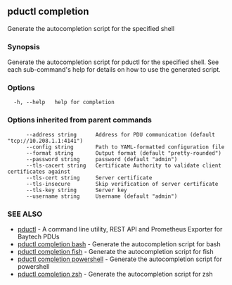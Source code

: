 ## pductl completion

Generate the autocompletion script for the specified shell

### Synopsis

Generate the autocompletion script for pductl for the specified shell.
See each sub-command's help for details on how to use the generated script.


### Options

```
  -h, --help   help for completion
```

### Options inherited from parent commands

```
      --address string      Address for PDU communication (default "tcp://10.208.1.1:4141")
      --config string       Path to YAML-formatted configuration file
      --format string       Output format (default "pretty-rounded")
      --password string     password (default "admin")
      --tls-cacert string   Certificate Authority to validate client certificates against
      --tls-cert string     Server certificate
      --tls-insecure        Skip verification of server certificate
      --tls-key string      Server key
      --username string     Username (default "admin")
```

### SEE ALSO

* [pductl](pductl.md)	 - A command line utility, REST API and Prometheus Exporter for Baytech PDUs
* [pductl completion bash](pductl_completion_bash.md)	 - Generate the autocompletion script for bash
* [pductl completion fish](pductl_completion_fish.md)	 - Generate the autocompletion script for fish
* [pductl completion powershell](pductl_completion_powershell.md)	 - Generate the autocompletion script for powershell
* [pductl completion zsh](pductl_completion_zsh.md)	 - Generate the autocompletion script for zsh

